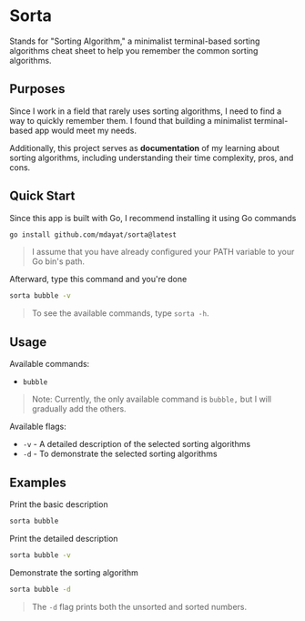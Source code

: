 # Sorta

Stands for "Sorting Algorithm," a minimalist terminal-based sorting algorithms cheat sheet to help you remember the common sorting algorithms.

## Purposes

Since I work in a field that rarely uses sorting algorithms, I need to find a way to quickly remember them. I found that building a minimalist terminal-based app would meet my needs.

Additionally, this project serves as **documentation** of my learning about sorting algorithms, including understanding their time complexity, pros, and cons.

## Quick Start

Since this app is built with Go, I recommend installing it using Go commands

```bash
go install github.com/mdayat/sorta@latest
```

> I assume that you have already configured your PATH variable to your Go bin's path.

Afterward, type this command and you're done

```bash
sorta bubble -v
```

> To see the available commands, type `sorta -h`.

## Usage

Available commands:

- `bubble`

> Note: Currently, the only available command is `bubble,` but I will gradually add the others.

Available flags:

- `-v` - A detailed description of the selected sorting algorithms
- `-d` - To demonstrate the selected sorting algorithms

## Examples

Print the basic description

```bash
sorta bubble
```

Print the detailed description

```bash
sorta bubble -v
```

Demonstrate the sorting algorithm

```bash
sorta bubble -d
```

> The `-d` flag prints both the unsorted and sorted numbers.
